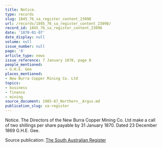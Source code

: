 ```yaml
---
title: Notice.
type: records
slug: 1845_76_sa_register_content_23098
url: /records/1845_76_sa_register_content_23098/
record_id: 1845_76_sa_register_content_23098
date: '1870-01-07'
date_display: null
volume: null
issue_number: null
page: '8'
article_type: news
issue_reference: 7 January 1870, page 8
people_mentioned:
- G.H.E. Gee
places_mentioned:
- New Burra Copper Mining Co. Ltd
topics:
- business
- finance
- mining
source_document: 1985-87_Northern__Argus.md
publication_slug: sa-register
---
```


Notice.  The Directors of the New Burra Copper Mining Co. Ltd  make a call of two shillings per share payable by 31 January 1870.  Dated 23 December 1869 G.H.E. Gee.

Source publication: [The South Australian Register](/publications/sa-register/)
